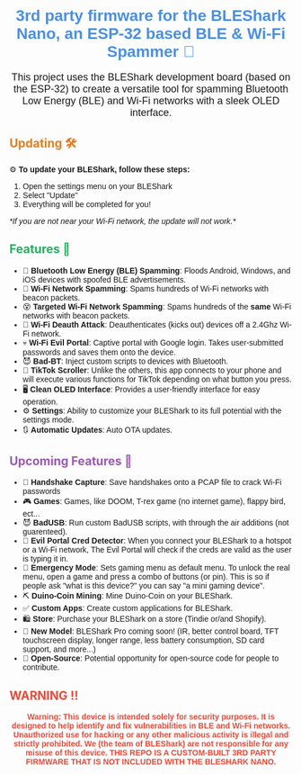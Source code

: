 <h1 align="center" style="color: #4A90E2; font-family: Arial, sans-serif;">
  3rd party firmware for the BLEShark Nano, an ESP-32 based BLE & Wi-Fi Spammer 📶
</h1>

<p align="center" style="font-family: Arial, sans-serif; font-size: 18px;">
  This project uses the BLEShark development board (based on the ESP-32) to create a versatile tool for spamming Bluetooth Low Energy (BLE) and Wi-Fi networks with a sleek OLED interface.
</p>

## <span style="color: #E67E22;">Updating 🛠️</span>

<p style="font-family: Arial, sans-serif;">
  ⚙️ <strong>To update your BLEShark, follow these steps:</strong>
</p>
<ol style="font-family: Arial, sans-serif;">
  <li>Open the settings menu on your BLEShark</li>
  <li>Select "Update"</li>
  <li>Everything will be completed for you!</li>
</ol>
<p style="font-family: Arial, sans-serif; font-style: italic;">
  *If you are not near your Wi-Fi network, the update will not work.*
</p>

## <span style="color: #27AE60;">Features 🚀</span>

<ul style="font-family: Arial, sans-serif;">
  <li>🔋 <strong>Bluetooth Low Energy (BLE) Spamming</strong>: Floods Android, Windows, and iOS devices with spoofed BLE advertisements.</li>
  <li>📶 <strong>Wi-Fi Network Spamming</strong>: Spams hundreds of Wi-Fi networks with beacon packets.</li>
  <li>😵 <strong>Targeted Wi-Fi Network Spamming</strong>: Spams hundreds of the <strong>same</strong> Wi-Fi networks with beacon packets.</li>
  <li>🚫 <strong>Wi-Fi Deauth Attack</strong>: Deauthenticates (kicks out) devices off a 2.4Ghz Wi-Fi network.</li>
  <li>💀 <strong>Wi-Fi Evil Portal</strong>: Captive portal with Google login. Takes user-submitted passwords and saves them onto the device.</li>
  <li>😈 <strong>Bad-BT</strong>: Inject custom scripts to devices with Bluetooth.</li>
  <li>🦥 <strong>TikTok Scroller</strong>: Unlike the others, this app connects to your phone and will execute various functions for TikTok depending on what button you press.</li>
  <li>🖥️ <strong>Clean OLED Interface</strong>: Provides a user-friendly interface for easy operation.</li>
  <li>⚙️ <strong>Settings</strong>: Ability to customize your BLEShark to its full potential with the settings mode.</li>
  <li>🔃 <strong>Automatic Updates</strong>: Auto OTA updates.</li>
</ul>

## <span style="color: #9B59B6;">Upcoming Features 🎉</span>

<ul style="font-family: Arial, sans-serif;">
  <li>🛜 <strong>Handshake Capture</strong>: Save handshakes onto a PCAP file to crack Wi-Fi passwords</li>
  <li>🎮 <strong>Games</strong>: Games, like DOOM, T-rex game (no internet game), flappy bird, ect...</li>
  <li>😈 <strong>BadUSB</strong>: Run custom BadUSB scripts, with through the air additions (not guarenteed).</li>
  <li>🛜 <strong>Evil Portal Cred Detector</strong>: When you connect your BLEShark to a hotspot or a Wi-Fi network, The Evil Portal will check if the creds are valid as the user is typing it in.</li>
  <li>🦺 <strong>Emergency Mode</strong>: Sets gaming menu as default menu. To unlock the real menu, open a game and press a combo of buttons (or pin). This is so if people ask "what is this device?" you can say "a mini gaming device".</li>
  <li>⛏️ <strong>Duino-Coin Mining</strong>: Mine Duino-Coin on your BLEShark.</li>
  <li>✅ <strong>Custom Apps</strong>: Create custom applications for BLEShark.</li>
  <li>🛍️ <strong>Store</strong>: Purchase your BLEShark on a store (Tindie or/and Shopify).</li>
  <li>📰 <strong>New Model</strong>: BLEShark Pro coming soon! (IR, better control board, TFT touchscreen display, longer range, less battery consumption, SD card support, and more...)</li>
  <li>🙌 <strong>Open-Source</strong>: Potential opportunity for open-source code for people to contribute.</li>
</ul>

## <span style="color: #E74C3C;">WARNING ‼️</span>

<p align="center" style="color: #E74C3C; font-family: Arial, sans-serif; font-weight: bold;">
  <strong>Warning:</strong> This device is intended solely for security purposes. It is designed to help identify and fix vulnerabilities in BLE and Wi-Fi networks. Unauthorized use for hacking or any other malicious activity is illegal and strictly prohibited. We (the team of BLEShark) are not responsible for any misuse of this device. <strong>THIS REPO IS A CUSTOM-BUILT 3RD PARTY FIRMWARE THAT IS NOT INCLUDED WITH THE BLESHARK NANO.</strong>
</p>
